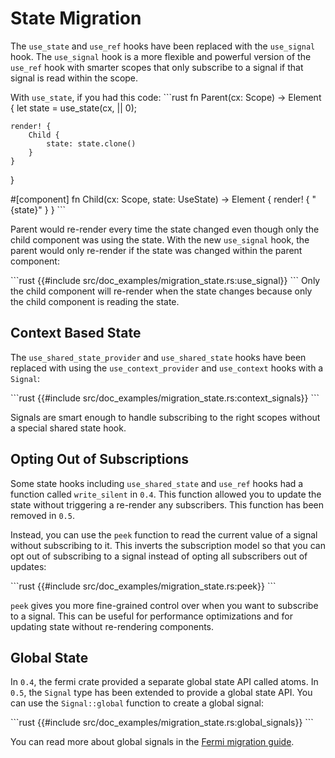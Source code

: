 # State Migration

The `use_state` and `use_ref` hooks have been replaced with the `use_signal` hook. The `use_signal` hook is a more flexible and powerful version of the `use_ref` hook with smarter scopes that only subscribe to a signal if that signal is read within the scope.

With `use_state`, if you had this code:
\```rust
fn Parent(cx: Scope) -> Element {
	let state = use_state(cx, || 0);

	render! {
		Child {
			state: state.clone()
		}
	}
}

#[component]
fn Child(cx: Scope, state: UseState<i32>) -> Element {
	render! {
		"{state}"
	}
}
\```

Parent would re-render every time the state changed even though only the child component was using the state. With the new `use_signal` hook, the parent would only re-render if the state was changed within the parent component:

\```rust
{{#include src/doc_examples/migration_state.rs:use_signal}}
\```
Only the child component will re-render when the state changes because only the child component is reading the state.

## Context Based State

The `use_shared_state_provider` and `use_shared_state` hooks have been replaced with using the `use_context_provider` and `use_context` hooks with a `Signal`:

\```rust
{{#include src/doc_examples/migration_state.rs:context_signals}}
\```

Signals are smart enough to handle subscribing to the right scopes without a special shared state hook.

## Opting Out of Subscriptions

Some state hooks including `use_shared_state` and `use_ref` hooks had a function called `write_silent` in `0.4`. This function allowed you to update the state without triggering a re-render any subscribers. This function has been removed in `0.5`.


Instead, you can use the `peek` function to read the current value of a signal without subscribing to it. This inverts the subscription model so that you can opt out of subscribing to a signal instead of opting all subscribers out of updates:

\```rust
{{#include src/doc_examples/migration_state.rs:peek}}
\```

`peek` gives you more fine-grained control over when you want to subscribe to a signal. This can be useful for performance optimizations and for updating state without re-rendering components.

## Global State

In `0.4`, the fermi crate provided a separate global state API called atoms. In `0.5`, the `Signal` type has been extended to provide a global state API. You can use the `Signal::global` function to create a global signal:

\```rust
{{#include src/doc_examples/migration_state.rs:global_signals}}
\```

You can read more about global signals in the [Fermi migration guide](fermi.md).
